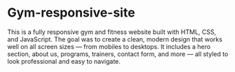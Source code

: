 # Gym-responsive-site
This is a fully responsive gym and fitness website built with HTML, CSS, and JavaScript. The goal was to create a clean, modern design that works well on all screen sizes — from mobiles to desktops.  It includes a hero section, about us, programs, trainers, contact form, and more — all styled to look professional and easy to navigate.
